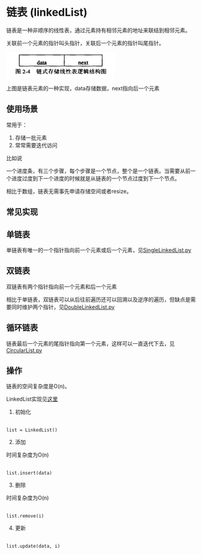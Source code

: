 # 链表 (linkedList)

链表是一种非顺序的线性表，通过元素持有相邻元素的地址来联结到相邻元素。

关联前一个元素的指针叫头指针，关联后一个元素的指针叫尾指针。

![element](images/linked_list_element.png)

上图是链表元素的一种实现，data存储数据，next指向后一个元素

## 使用场景

常用于：

1. 存储一批元素
2. 常常需要迭代访问

比如说

一个进度条，有三个步骤，每个步骤是一个节点，整个是一个链表。当需要从前一个进度过度到下一个进度的时候就是从链表的一个节点过度到下一个节点。

相比于数组，链表无需事先申请存储空间或者resize。

## 常见实现

## 单链表

单链表有唯一的一个指针指向前一个元素或后一个元素，见[SingleLinkedList.py](../example/SingleLinkedList.py)

## 双链表

双链表有两个指针指向前一个元素和后一个元素

相比于单链表，双链表可以从后往前遍历还可以回溯以及逆序的遍历，但缺点是需要同时维护两个指针，见[DoubleLinkedList.py](../example/DoubleLinkedList.py)

## 循环链表

链表最后一个元素的尾指针指向第一个元素，这样可以一直迭代下去，见[CircularList.py](../example/CircularList.py)

## 操作

链表的空间复杂度是O(n)。

LinkedList实现见[这里](example/linkedList.py)

1. 初始化

```

list = LinkedList()

```

2. 添加

时间复杂度为O(n)

```

list.insert(data)

```

3. 删除

时间复杂度为O(n)

```

list.remove(i)

```

4. 更新


```

list.update(data, i)

```